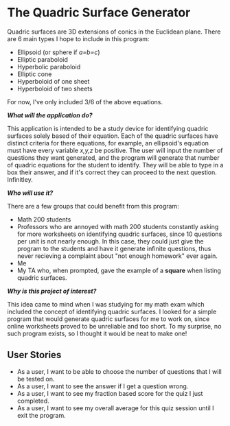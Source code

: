 # The Quadric Surface Generator
Quadric surfaces are 3D extensions of conics in the Euclidean plane. There are 6 main types I hope to include in this 
program:
- Ellipsoid (or sphere if *a=b=c*)
- Elliptic paraboloid
- Hyperbolic paraboloid
- Elliptic cone
- Hyperboloid of one sheet
- Hyperboloid of two sheets

For now, I've only included 3/6 of the above equations.

***What will the application do?***

This application is intended to be a study device for identifying quadric surfaces solely based of their equation.
Each of the quadric surfaces have distinct criteria for there equations, for example, an ellipsoid's equation must have
every variable *x,y,z* be positive. The user will input the number of questions they want generated, and the program 
will generate that number of quadric equations for the student to identify. They will be able to type in a box their 
answer, and if it's correct they can proceed to the next question. Infinitley.


***Who will use it?***

There are a few groups that could benefit from this program:
- Math 200 students
- Professors who are annoyed with math 200 students constantly asking for more worksheets on identifying quadric 
surfaces, since 10 questions per unit is not nearly enough. In this case, they could just give the program to the 
students and have it generate infinite questions, thus never recieving a complaint about "not enough homework" ever 
again.
- Me
- My TA who, when prompted, gave the example of a **square** when listing quadric surfaces.

***Why is this project of interest?***

This idea came to mind when I was studying for my math exam which included the concept of identifying quadric surfaces. 
I looked for a simple program that would generate quadric surfaces for me to work on, since online worksheets proved to 
be unreliable and too short. To my surprise, no such program exists, so I thought it would be neat to make one!

## User Stories
- As a user, I want to be able to choose the number of questions that I will be tested on.
- As a user, I want to see the answer if I get a question wrong.
- As a user, I want to see my fraction based score for the quiz I just completed.
- As a user, I want to see my overall average for this quiz session until I exit the program.

